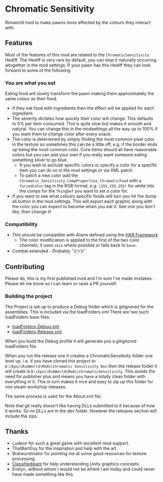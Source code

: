# Chromatic Sensitivity

Rimworld mod to make pawns more affected by the colours they interact with.

## Features
Most of the features of this mod are related to the `ChromaticSensitivity` Hediff.
The Hediff is very rare by default, you can stop it naturally occurring altogether in the mod settings.
If your pawn has this Hediff they can look forward to some of the following.

### You are what you eat
Eating food will slowly transform the pawn making them approximately the same colour as their food.
* If they eat food with ingredients then the effect will be applied for each ingredient.
* The severity dictates how quickly their color will change. This defaults to 5% per item consumed. This is quite slow but makes it smooth and natural. You can change this in the modsettings all the way up to 100% if you want them to change color after every snack.
* The color is determined by simply finding the most common pixel color in the texture so sometimes this can be a little off, e.g. if the border ends up being the most common color. Core items should all have reasonable colors but you can add your own if you really want someone eating something silver to go blue.
  * If you wish to exclude specific colors or specify a color for a specific item you can do so in the mod settings or via XML patch.
  * To patch a new color add the `Chromatic_Sensitivity.CompProperties_ChromaticFood` with a `forcedColor` tag in the RGB format, e.g. `(255,255,255)` for white into the comps for the `ThingDef` you want to set a color for.
* If you want to see what colours specific foods will turn you hit the dump all button in the mod settings. This will export each graphic along with the color you can expect to become when you eat it. See one you don't like, then change it!

### Compatibility
* This should be compatible with Aliens defined using the [HAR Framework](https://github.com/erdelf/AlienRaces)
  * The color modification is applied to the first of the two color channels, it uses `skin` where possible or falls back to `base`.
* Combat extended - Probably ¯\\(ツ)/¯

## Contributing
Please do, this is my first published mod and I'm sure I've made mistakes.
Please let me know so I can learn or raise a PR yourself.

### Building the project
The Project is set up to produce a Debug folder which is gitignored for the assemblies.
This is included via the loadFolders.xml
There are two such loadFolders base files:
* [loadFolders-Debug.xml](loadFolders-Debug.xml)
* [loadFolders-Release.xml](loadFolders-Release.xml)

When you build the Debug profile it will generate you a gitignored loadFolders file.

When you run the release one it creates a ChromaticSensitivity folder one level up.
i.e. if you have cloned this project to `D:\Epic\RimWorld\Mods\Chromatic Sensitivity Dev`
then the release folder it will create is `D:\Epic\RimWorld\Mods\ChromaticSensitivity`.
This avoids the need for publisher plus and means you have a totally clean folder with everything in it.
This in turn makes it nice and easy to zip up this folder for non steam workshop releases.

The same process is used for the About.xml file.

Note that git really doesn't like having DLLs submitted to it because of how it works.
So no DLLs are in the dev folder. However the releases section will include the zips.

## Thanks
* Ludeon for such a great game with excellent mod support.
* ThatBartGuy for the inspiration and help with the art.
* Bratwurstinator for pointing me at some good resources for texture processing.
* [Classifiedgiant](https://github.com/classifiedgiant) for help understanding Unity graphics concepts.
* Evelyn, without whom I would not be where I am today and could never have made something like this.
